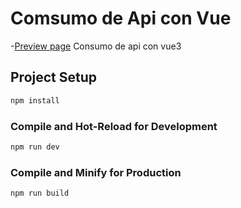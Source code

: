 # Comsumo de Api con Vue
-[Preview page](https://consumo-api-vue.netlify.app/)
Consumo de api con vue3
## Project Setup

```sh
npm install
```

### Compile and Hot-Reload for Development

```sh
npm run dev
```

### Compile and Minify for Production

```sh
npm run build
```

